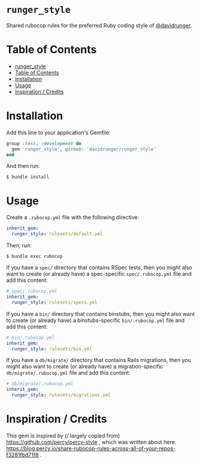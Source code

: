 # `runger_style`

Shared rubocop rules for the preferred Ruby coding style of [@davidrunger][1].

[1]: https://github.com/davidrunger/

# Table of Contents

<!--ts-->
   * [runger_style](#runger_style)
   * [Table of Contents](#table-of-contents)
   * [Installation](#installation)
   * [Usage](#usage)
   * [Inspiration / Credits](#inspiration--credits)

<!-- Added by: david, at: Wed Jul  1 14:46:44 PDT 2020 -->

<!--te-->

# Installation

Add this line to your application's Gemfile:

```rb
group :test, :development do
  gem 'runger_style', github: 'davidrunger/runger_style'
end
```

And then run:

```
$ bundle install
```

# Usage

Create a `.rubocop.yml` file with the following directive:

```yml
inherit_gem:
  runger_style: rulesets/default.yml
```

Then, run:

```
$ bundle exec rubocop
```

If you have a `spec/` directory that contains RSpec tests, then you might also want to create (or
already have) a spec-specific `spec/.rubocop.yml` file and add this content:

```yml
# spec/.rubocop.yml
inherit_gem:
  runger_style: rulesets/specs.yml
```

If you have a `bin/` directory that contains binstubs, then you might also want to create (or
already have) a binstubs-specific `bin/.rubocop.yml` file and add this content:

```yml
# bin/.rubocop.yml
inherit_gem:
  runger_style: rulesets/bin.yml
```

If you have a `db/migrate/` directory that contains Rails migrations, then you might also want to
create (or already have) a migration-specific `db/migrate/.rubocop.yml` file and add this content:

```yml
# db/migrate/.rubocop.yml
inherit_gem:
  runger_style: rulesets/migrations.yml
```

# Inspiration / Credits

This gem is inspired by (/ largely copied from) https://github.com/percy/percy-style , which was
written about here: https://blog.percy.io/share-rubocop-rules-across-all-of-your-repos-f3281fbd71f8
.
